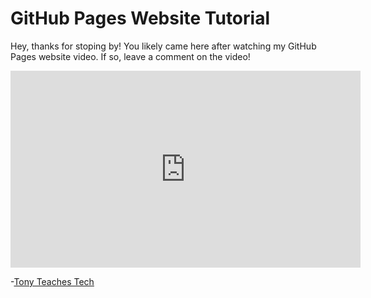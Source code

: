 <!DOCTYPE html>
<html lang="en">
<head>
    <meta charset="utf-10"/>
    <title>Tony Teaches Tech</title>
</head>
<body>
<h1>GitHub Pages Website Tutorial</h1>
<p>Hey, thanks for stoping by! You likely came here after watching my GitHub Pages website video. If so, leave a comment on the video!</p>
<iframe width="560" height="315" src="https://www.youtube.com/embed/o5g-lUuFgpg" title="YouTube video player" frameborder="0" allow="accelerometer; autoplay; clipboard-write; encrypted-media; gyroscope; picture-in-picture" allowfullscreen></iframe>
<p>-<a href="https://tonyteaches.tech" target="_blank">Tony Teaches Tech</a></p>
</body>
</html>
